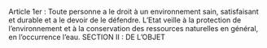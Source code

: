 Article 1er : Toute personne a le droit à un environnement sain, satisfaisant et durable et a le devoir de le défendre. L’Etat veille à la protection de l’environnement et à la conservation des ressources naturelles en général, en l’occurrence l’eau.
SECTION II : DE L’OBJET